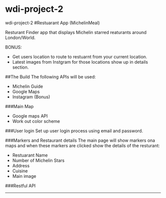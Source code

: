 # wdi-project-2
wdi-project-2
#Restuarant App (MichelinMeal)

Resturant Finder app that displays Michelin starred reaturants around London/World.

BONUS:

- Get users location to route to restuarnt from your current location.
- Latest images from Instgram for those locations show up in details section.

 

##The Build
The following APIs will be used:

- Michelin Guide 
- Google Maps
- Instagram (Bonus)


###Main Map
- Google maps API
- Work out color scheme


###User login
Set up user login process using email and password.

###Markers and Restaurant details
The main page will show markers ona maps and when these markers are clicked show the details of the resturant:

- Restuarant Name
- Number of Michelin Stars 
- Address
- Cuisine
- Main image

###Restful API




-------------------------------
